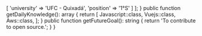<?php

namespace DanyelGranzotti;

class About extends Me
{
    public function getOcupation(): array
    {
        return [
            'School' => [
                'university' => 'UFC - Quixadá',
                'position' => '1°S'         
            ]
        ];
    }

    public function getDailyKnowledge(): array
    {
        return [

            Javascript::class,
            Vuejs::class,
            Aws::class,
        ];
    }

    public function getFutureGoal(): string
    {
        return 'To contribute to open source.';
    }
}
